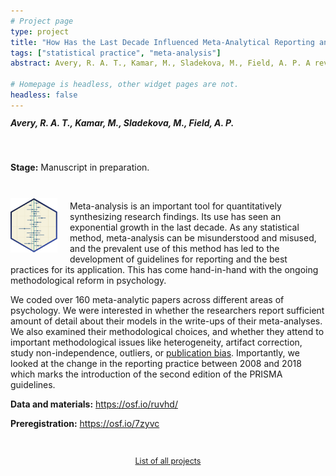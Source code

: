```yaml
---
# Project page
type: project
title: "How Has the Last Decade Influenced Meta-Analytical Reporting and Practice Quality?"
tags: ["statistical practice", "meta-analysis"]
abstract: Avery, R. A. T., Kamar, M., Sladekova, M., Field, A. P. A review of over 160 meta-analytic papers in psychology. We were interested in whether the researchers report sufficient amount of detail about their models and make methodological choices in line with the  existing guidelines. 

# Homepage is headless, other widget pages are not.
headless: false
---
```


<h5 style="display:block; margin-top:-3px;"> Avery, R. A. T., Kamar, M., Sladekova, M., Field, A. P. </h5>

</br>

**Stage:** Manuscript in preparation. 

</br>

<img style="float: left; margin: 10px 20px 5px 0px;" src="images/ma_hex_small.png" alt="illustrative forest plot" width="75"/> 

Meta-analysis is an important tool for quantitatively synthesizing research findings. Its use has seen an exponential growth in the last decade. As any statistical method, meta-analysis can be misunderstood and misused, and the prevalent use of this method has led to the development of guidelines for reporting and the best practices for its application. This has come hand-in-hand with the ongoing methodological reform in psychology. 

We coded over 160 meta-analytic papers across different areas of psychology. We were interested in whether the researchers report sufficient amount of detail about their models in the write-ups of their meta-analyses. We also examined their methodological choices, and whether they attend to important methodological issues like heterogeneity, artifact correction, study non-independence, outliers, or [publication bias](/project_info/proj_pb). Importantly, we looked at the change in the reporting practice between 2008 and 2018 which marks the introduction of the second edition of the PRISMA guidelines. 


**Data and materials:** https://osf.io/ruvhd/

**Preregistration:** https://osf.io/7zyvc

</br>

 <p style="text-align:center; font-size: 0.9em;"><a href = "/project_list"> List of all projects </a></p>

